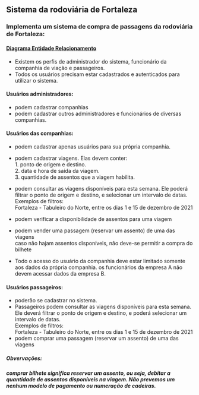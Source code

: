 ## Sistema da rodoviária de Fortaleza

### Implementa um sistema de compra de passagens da rodoviária de Fortaleza:

#### [Diagrama Entidade Relacionamento](https://drive.google.com/file/d/1jAihtJ7SI0rTlBy86iFAFYQX7_vJ8cAw/view?usp=sharing)

- Existem os perfis de administrador do sistema, funcionário da companhia de viação e passageiros.
- Todos os usuários precisam estar cadastrados e autenticados para utilizar o sistema.

#### Usuários administradores:

- podem cadastrar companhias
- podem cadastrar outros administradores e funcionários de diversas companhias.

#### Usuários das companhias:

- podem cadastrar apenas usuários para sua própria companhia.
- podem cadastrar viagens. Elas devem conter:<br />1. ponto de origem e destino.<br />2. data e hora de saída da viagem.<br />3. quantidade de assentos que a viagem habilita.<br />
- podem consultar as viagens disponíveis para esta semana. Ele poderá filtrar o ponto de origem e destino, e selecionar um intervalo de datas.<br /> Exemplos de filtros:<br />Fortaleza - Tabuleiro do Norte, entre os dias 1 e 15 de dezembro de 2021

- podem verificar a disponibilidade de assentos para uma viagem<br />
- podem vender uma passagem (reservar um assento) de uma das viagens<br/>
  caso não hajam assentos disponíveis, não deve-se permitir a compra do bilhete<br />
- Todo o acesso do usuário da companhia deve estar limitado somente aos dados da própria companhia. os funcionários da empresa A não devem acessar dados da empresa B.

#### Usuários passageiros:

- poderão se cadastrar no sistema.
- Passageiros podem consultar as viagens disponíveis para esta semana. Ele deverá filtrar o ponto de origem e destino, e poderá selecionar um intervalo de datas.<br /> Exemplos de filtros:<br/>
  Fortaleza - Tabuleiro do Norte, entre os dias 1 e 15 de dezembro de 2021
- podem comprar uma passagem (reservar um assento) de uma das viagens<br>

##### Obvervações:

##### comprar bilhete significa reservar um assento, ou seja, debitar a quantidade de assentos disponíveis na viagem. Não prevemos um nenhum modelo de pagamento ou numeração de cadeiras.
